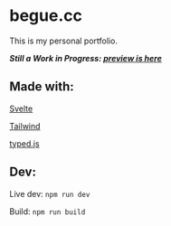 # begue.cc

This is my personal portfolio.

**_Still a Work in Progress: [preview is here](https://beguecc-b9bce.web.app/)_**

## Made with:

[Svelte](https://svelte.dev/)

[Tailwind](https://tailwindcss.com/)

[typed.js](https://github.com/mattboldt/typed.js/)

## Dev:

Live dev:
`npm run dev`

Build:
`npm run build`
